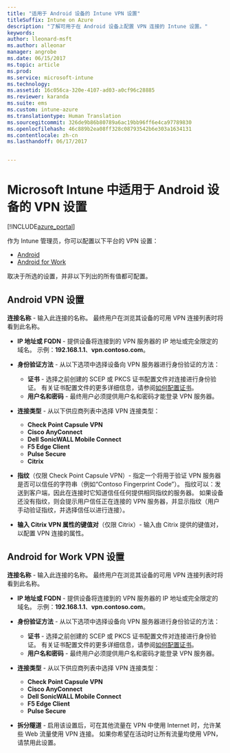 ```yaml
---
title: "适用于 Android 设备的 Intune VPN 设置"
titleSuffix: Intune on Azure
description: "了解可用于在 Android 设备上配置 VPN 连接的 Intune 设置。"
keywords: 
author: lleonard-msft
ms.author: alleonar
manager: angrobe
ms.date: 06/15/2017
ms.topic: article
ms.prod: 
ms.service: microsoft-intune
ms.technology: 
ms.assetid: 16c056ca-320e-4107-ad03-a0cf96c28885
ms.reviewer: karanda
ms.suite: ems
ms.custom: intune-azure
ms.translationtype: Human Translation
ms.sourcegitcommit: 326de9b86b80789a6ac19bb96ff6e4ca97789830
ms.openlocfilehash: 46c889b2ea08ff328c08793542b6e303a1634131
ms.contentlocale: zh-cn
ms.lasthandoff: 06/17/2017


---
```


# <a name="vpn-settings-for-android-devices-in-microsoft-intune"></a>Microsoft Intune 中适用于 Android 设备的 VPN 设置

[!INCLUDE[azure_portal](./includes/azure_portal.md)]

作为 Intune 管理员，你可以配置以下平台的 VPN 设置：

- [Android](#android-vpn-settings)
- [Android for Work](#android-for-work-vpn-settings)

取决于所选的设置，并非以下列出的所有值都可配置。

## <a name="android-vpn-settings"></a>Android VPN 设置
**连接名称** - 输入此连接的名称。 最终用户在浏览其设备的可用 VPN 连接列表时将看到此名称。
- **IP 地址或 FQDN** - 提供设备将连接到的 VPN 服务器的 IP 地址或完全限定的域名。 示例：**192.168.1.1**、**vpn.contoso.com**。
- **身份验证方法** - 从以下选项中选择设备向 VPN 服务器进行身份验证的方法：
    - **证书** - 选择之前创建的 SCEP 或 PKCS 证书配置文件对连接进行身份验证。 有关证书配置文件的更多详细信息，请参阅[如何配置证书](certificates-configure.md)。
    - **用户名和密码** - 最终用户必须提供用户名和密码才能登录 VPN 服务器。
- **连接类型** - 从以下供应商列表中选择 VPN 连接类型：
    - **Check Point Capsule VPN**
    - **Cisco AnyConnect**
    - **Dell SonicWALL Mobile Connect**
    - **F5 Edge Client**
    - **Pulse Secure**
    - **Citrix**

- **指纹**（仅限 Check Point Capsule VPN）- 指定一个将用于验证 VPN 服务器是否可以信任的字符串（例如“Contoso Fingerprint Code”）。 指纹可以：发送到客户端，因此在连接时它知道信任任何提供相同指纹的服务器。 如果设备还没有指纹，则会提示用户信任正在连接的 VPN 服务器，并显示指纹（用户手动验证指纹，并选择信任以进行连接）。
- **输入 Citrix VPN 属性的键值对**（仅限 Citrix）- 输入由 Citrix 提供的键值对，以配置 VPN 连接的属性。

## <a name="android-for-work-vpn-settings"></a>Android for Work VPN 设置

**连接名称** - 输入此连接的名称。 最终用户在浏览其设备的可用 VPN 连接列表时将看到此名称。
- **IP 地址或 FQDN** - 提供设备将连接到的 VPN 服务器的 IP 地址或完全限定的域名。 示例：**192.168.1.1**、**vpn.contoso.com**。
- **身份验证方法** - 从以下选项中选择设备向 VPN 服务器进行身份验证的方法：
    - **证书** - 选择之前创建的 SCEP 或 PKCS 证书配置文件对连接进行身份验证。 有关证书配置文件的更多详细信息，请参阅[如何配置证书](certificates-configure.md)。
    - **用户名和密码** - 最终用户必须提供用户名和密码才能登录 VPN 服务器。
- **连接类型** - 从以下供应商列表中选择 VPN 连接类型：
    - **Check Point Capsule VPN**
    - **Cisco AnyConnect**
    - **Dell SonicWALL Mobile Connect**
    - **F5 Edge Client**
    - **Pulse Secure**

- **拆分隧道** - 启用该设置后，可在其他流量在 VPN 中使用 Internet 时，允许某些 Web 流量使用 VPN 连接。 如果你希望在活动时让所有流量均使用 VPN，请禁用此设置。

